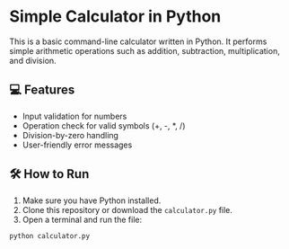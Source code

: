 # Simple Calculator in Python

This is a basic command-line calculator written in Python. It performs simple arithmetic operations such as addition, subtraction, multiplication, and division.

## 💻 Features

- Input validation for numbers
- Operation check for valid symbols (+, -, *, /)
- Division-by-zero handling
- User-friendly error messages

## 🛠 How to Run

1. Make sure you have Python installed.
2. Clone this repository or download the `calculator.py` file.
3. Open a terminal and run the file:

```bash
python calculator.py
